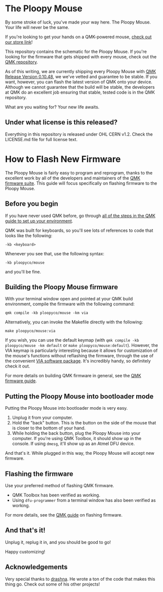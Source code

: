 # The Ploopy Mouse

By some stroke of luck, you've made your way here. The Ploopy Mouse. Your life will never be the same.

If you're looking to get your hands on a QMK-powered mouse, [check out our store link](https://www.ploopy.co/shop/mouse/5)!

This repository contains the schematic for the Ploopy Mouse. If you're looking for the firmware that gets shipped with every mouse, check out the [QMK repository](https://github.com/qmk/qmk_firmware).

As of this writing, we are currently shipping every Ploopy Mouse with [QMK Release Version 0.10.48](https://github.com/qmk/qmk_firmware/releases/tag/0.10.48), we we've vetted and guarantee to be stable. If you want, however, you can flash the latest version of QMK onto your device. Although we cannot guarantee that the build will be stable, the developers at QMK do an excellent job ensuring that stable, tested code is in the QMK repository.

What are you waiting for? Your new life awaits.

## Under what license is this released?

Everything in this repository is released under OHL CERN v1.2. Check the LICENSE.md file for full license text.

# How to Flash New Firmware

The Ploopy Mouse is fairly easy to program and reprogram, thanks to the excellent work by all of the developers and maintainers of the [QMK firmware suite](https://github.com/qmk/qmk_firmware). This guide will focus specifically on flashing firmware to the Ploopy Mouse.

## Before you begin

If you have never used QMK before, go through [all of the steps in the QMK guide to set up your environment](https://docs.qmk.fm/#/newbs_getting_started).

QMK was built for keyboards, so you'll see lots of references to code that looks like the following:

`-kb <keyboard>`

Whenever you see that, use the following syntax:

`-kb ploopyco/mouse`

and you'll be fine.

## Building the Ploopy Mouse firmware

With your terminal window open and pointed at your QMK build environment, compile the firmware with the following command:

`qmk compile -kb ploopyco/mouse -km via`

Alternatively, you can invoke the Makefile directly with the following:

`make ploopyco/mouse:via`

If you wish, you can use the default keymap (with `qmk compile -kb ploopyco/mouse -km default` or `make ploopyco/mouse:default`). However, the VIA keymap is particularly interesting because it allows for customization of the mouse's functions without reflashing the firmware, through the use of the convenient [VIA software package](https://github.com/the-via/releases/releases). It's incredibly handy, so definitely check it out.

For more details on building QMK firmware in general, see the [QMK firmware guide](https://docs.qmk.fm/#/newbs_building_firmware).

## Putting the Ploopy Mouse into bootloader mode

Putting the Ploopy Mouse into bootloader mode is very easy.

1. Unplug it from your computer.
2. Hold the "back" button. This is the button on the side of the mouse that is closer to the bottom of your hand.
3. While holding the back button, plug the Ploopy Mouse into your computer. If you're using QMK Toolbox, it should show up in the console. If using `dmesg`, it'll show up as an Atmel DFU device.

And that's it. While plugged in this way, the Ploopy Mouse will accept new firmware.

## Flashing the firmware

Use your preferred method of flashing QMK firmware.

- QMK Toolbox has been verified as working.
- Using `dfu-programmer` from a terminal window has also been verified as working.

For more details, see the [QMK guide](https://docs.qmk.fm/#/newbs_flashing) on flashing firmware.

## And that's it!

Unplug it, replug it in, and you should be good to go!

Happy customizing!

## Acknowledgements

Very special thanks to [drashna](https://github.com/drashna). He wrote a ton of the code that makes this thing go. Check out some of his other projects!
